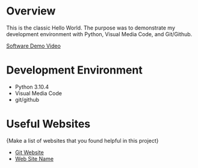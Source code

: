 # Overview

This is the classic Hello World. The purpose was to demonstrate my development environment with Python, Visual Media Code, and Git/Github.

[Software Demo Video](http://youtube.link.goes.here)

# Development Environment

* Python 3.10.4
* Visual Media Code
* git/github

# Useful Websites

{Make a list of websites that you found helpful in this project}
* [Git Website](https://git-scm.com/download)
* [Web Site Name](http://url.link.goes.here)